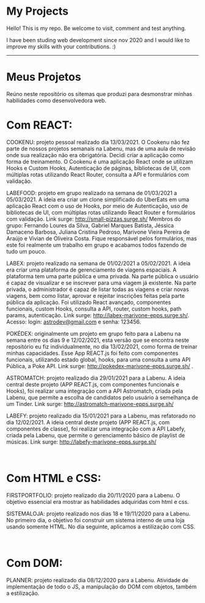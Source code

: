 # My Projects


Hello! This is my repo. Be welcome to visit, comment and test anything.

I have been studing web development since nov 2020 and I would like to improve my skills with your contributions. :)

<hr />

# Meus Projetos

Reúno neste repositório os sitemas que produzi para desmonstrar minhas habilidades como desenvolvedora web.

# Com REACT:
COOKENU: projeto pessoal realizado dia 13/03/2021. O Cookenu não fez parte de nossos projetos semanais na Labenu, mas de uma aula de revisão onde sua realização não era obrigatória. Decidi criar a aplicação como forma de treinamento. O Cookenu é uma aplicação React onde se utilizam Hooks e Custom Hooks, Autenticação de páginas, bibliotecas de UI, com múltiplas rotas utilizando React Router, consulta a API e formulários com validação.  

LABEFOOD: projeto em grupo realizado na semana de 01/03/2021 a 05/03/2021. A ideia era criar um clone simplificado do UberEats em uma aplicação React com o uso de Hooks, por meio de Autenticação, uso de bibliotecas de UI, com múltiplas rotas utilizando React Router e formulários com validação. Link surge: http://small-pizzas.surge.sh/ Membros do grupo: Fernando Loures da Silva, Gabriel Marques Batista, Jéssica Damaceno Barbosa, Juliana Cristina Pedroso, Marivone Vieira Pereira de Araújo e Vivian de Oliveira Costa. Fique responsável pelos formulários, mas este foi realmente um trabalho em grupo e acabamos todos fazendo de tudo um pouco. 

LABEX: projeto realizado na semana de 01/02/2021 a 05/02/2021. A ideia era criar uma plataforma de gerenciamento de viagens espaciais. A plataforma tem uma parte pública e uma privada. Na parte pública o usuário é capaz de visualizar e se inscrever para uma viagem já existente. Na parte privada, o administrador é capaz de listar todas as viagens e criar novas viagens, bem como listar, aprovar e rejeitar inscrições feitas pela parte pública da aplicação. Foi utilizado React avançado, componentes funcionais, custom Hooks, consulta a API, router, custom  hooks, path params, autenticação. Link surge: http://labex-marivone-epps.surge.sh/. Acesso: login: astrodev@gmail.com e senha: 123456.

POKÉDEX: originalmente um projeto em grupo feito para a Labenu na semana entre os dias 9 e 12/02/2021, esta versão que se encontra neste repositório eu fiz individualmente, no dia 13/02/2021, como forma de treinar minhas capacidades. Esse App REACT.js foi feito com componentes funcionais, utilizando estado global, hooks, para uma consulta a uma API Pública, a Poke API. Link surge: http://pokedex-marivone-epps.surge.sh/ .

ASTROMATCH:  projeto realizado dia 29/01/2021 para a Labenu. A ideia central deste projeto (APP REACT.js, com componentes funcionais e Hooks), foi realizar uma integração com a API Astromatch, criada pela Labenu, que permite a escolha de candidatos pelo usuário à semelhança de um Tinder. Link surge: http://astromatch-marivone-epps.surge.sh/ 

LABEFY: projeto realizado dia 15/01/2021 para a Labenu, mas refatorado no dia 12/02/2021. A ideia central deste projeto (APP REACT.js, com componentes de classe), foi realizar uma integração com a API Labefy, criada pela Labenu, que permite o gerenciamento básico de playlist de músicas. Link surge: http://labefy-marivone-epps.surge.sh/ 

<br />

# Com HTML e CSS: 

FIRSTPORTFOLIO: projeto realizado dia 20/11/2020 para a Labenu. O objetivo essencial era mostrar as habilidades adquiridas com html e css.

SISTEMALOJA: projeto realizado nos dias 18 e 19/11/2020 para a Labenu. No primeiro dia, o objetivo foi construir um sistema interno de uma loja usando somente HTML. No dia seguinte, aplicamos a estilização com CSS.

<br />

# Com DOM:
PLANNER: projeto realizado dia 08/12/2020 para a Labenu. Atividade de implementação de todo o JS, a manipulação do DOM com objetos, também a estilização.
